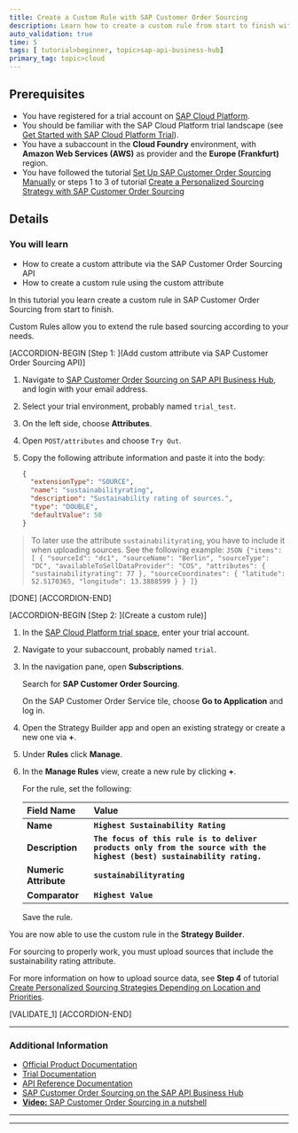 ```yaml
---
title: Create a Custom Rule with SAP Customer Order Sourcing
description: Learn how to create a custom rule from start to finish with SAP Customer Order Sourcing.
auto_validation: true
time: 5
tags: [ tutorial>beginner, topic>sap-api-business-hub]
primary_tag: topic>cloud
---
```


## Prerequisites
 - You have registered for a trial account on [SAP Cloud Platform](https://cloudplatform.sap.com/index.html).
 - You should be familiar with the SAP Cloud Platform trial landscape (see [Get Started with SAP Cloud Platform Trial](cp-trial-quick-onboarding)).
 - You have a subaccount in the **Cloud Foundry** environment, with **Amazon Web Services (AWS)** as provider and the **Europe (Frankfurt)** region.
 - You have followed the tutorial [Set Up SAP Customer Order Sourcing Manually](cos-manual-setup) or steps 1 to 3 of tutorial [Create a Personalized Sourcing Strategy with SAP Customer Order Sourcing](cos-getting-started-trial)

## Details
### You will learn
  - How to create a custom attribute via the SAP Customer Order Sourcing API
  - How to create a custom rule using the custom attribute


  In this tutorial you learn create a custom rule in SAP Customer Order Sourcing from start to finish.

  Custom Rules allow you to extend the rule based sourcing according to your needs.


[ACCORDION-BEGIN [Step 1: ](Add custom attribute via SAP Customer Order Sourcing API)]

1. Navigate to [SAP Customer Order Sourcing on SAP API Business Hub](https://api.sap.com/api/Sourcing_API/resource), and login with your email address.

2. Select your trial environment, probably named `trial_test`.

3. On the left side, choose **Attributes**.

4. Open `POST/attributes` and choose `Try Out`.

5. Copy the following attribute information and paste it into the body:

    ```JSON
    {
      "extensionType": "SOURCE",
      "name": "sustainabilityrating",
      "description": "Sustainability rating of sources.",
      "type": "DOUBLE",
      "defaultValue": 50
    }

    ```
> To later use the attribute `sustainabilityrating`, you have to include it when uploading sources. See the following example:
    ```JSON
{"items": [
    {
      "sourceId": "dc1",
      "sourceName": "Berlin",
      "sourceType": "DC",
      "availableToSellDataProvider": "COS",
      "attributes": {
        "sustainabilityrating": 77
      },
      "sourceCoordinates": {
        "latitude": 52.5170365,
        "longitude": 13.3888599
      }
    }
]}
    ```

[DONE]
[ACCORDION-END]

[ACCORDION-BEGIN [Step 2: ](Create a custom rule)]

1. In the [SAP Cloud Platform trial space](https://account.hanatrial.ondemand.com), enter your trial account.

2. Navigate to your subaccount, probably named `trial`.

3. In the navigation pane, open **Subscriptions**.

    Search for **SAP Customer Order Sourcing**.

    On the SAP Customer Order Service tile, choose **Go to Application** and log in.

4. Open the Strategy Builder app and open an existing strategy or create a new one via **+**.

5. Under **Rules** click **Manage**.

6. In the **Manage Rules** view, create a new rule by clicking **+**.

    For the rule, set the following:

    |  Field Name     | Value
    |  :------------- | :-------------
    |  **Name**           | **`Highest Sustainability Rating`**
    |  **Description**    | **`The focus of this rule is to deliver products only from the source with the highest (best) sustainability rating.`**
    |  **Numeric Attribute**    | **`sustainabilityrating`**
    |  **Comparator**          | **`Highest Value`**

    Save the rule.

You are now able to use the custom rule in the **Strategy Builder**.

For sourcing to properly work, you must upload sources that include the sustainability rating attribute.

For more information on how to upload source data, see **Step 4** of tutorial [Create Personalized Sourcing Strategies Depending on Location and Priorities](cos-advanced-sourcing).

[VALIDATE_1]
[ACCORDION-END]

---

### Additional Information

- [Official Product Documentation](https://help.sap.com/viewer/product/SAP_CUSTOMER_ORDER_SOURCING/Cloud/en-US?task=use_task)
- [Trial Documentation](https://help.sap.com/viewer/cd03af1a94a440f1b5dbc0dc50a0989b/Cloud/en-US)
- [API Reference Documentation](https://help.sap.com/viewer/59d653d22328437c9e0817340181b896/Cloud/en-US)
- [SAP Customer Order Sourcing on the SAP API Business Hub](https://api.sap.com/package/CustomerOrderSourcing?section=Artifacts)
- [**Video:** SAP Customer Order Sourcing in a nutshell](https://www.youtube.com/watch?v=novFLk35X2I)


---



---
